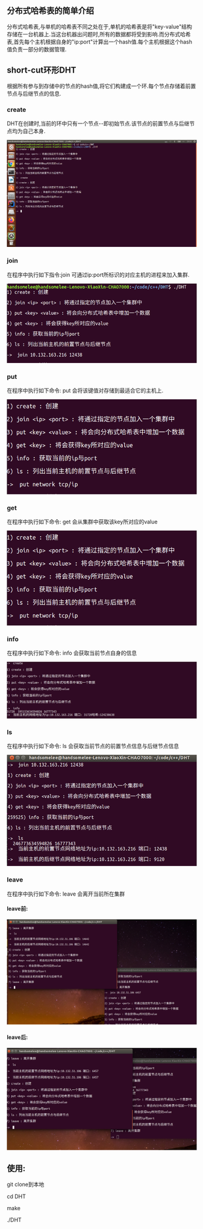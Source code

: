 ## 分布式哈希表的简单介绍
分布式哈希表,与单机的哈希表不同之处在于,单机的哈希表是将"key-value"结构存储在一台机器上.当这台机器出问题时,所有的数据都将受到影响.而分布式哈希表,首先每个主机根据自身的"ip:port"计算出一个hash值.每个主机根据这个hash值负责一部分的数据管理.

## short-cut环形DHT
根据所有参与到存储中的节点的hash值,将它们构建成一个环.每个节点存储着前置节点与后继节点的信息.

### create
DHT在创建时,当前的环中只有一个节点--即初始节点.该节点的前置节点与后继节点均为自己本身. 

![avatar](/pic/create.png)
### join 
在程序中执行如下指令:join <ip> <port> 可通过ip:port所标识的对应主机的进程来加入集群.

![avatar](/pic/join.png)
### put 
在程序中执行如下命令: put <key> <value> 会将该键值对存储到最适合它的主机上.

![avatar](/pic/put.png)
### get
在程序中执行如下命令: get <key> 会从集群中获取该key所对应的value

![avatar](/pic/get.png)
### info
在程序中执行如下命令: info 会获取当前节点自身的信息

![avatar](/pic/info.png)
### ls
在程序中执行如下命令: ls 会获取当前节点的前置节点信息与后继节点信息

![avatar](/pic/ls.png)
### leave
在程序中执行如下命令: leave 会离开当前所在集群

#### leave前:
![avatar](/pic/leave0.png)

#### leave后:
![avatar](/pic/leave1.png)

## 使用:
git clone到本地

cd DHT

make

./DHT
